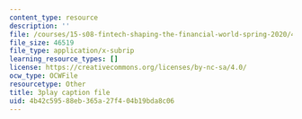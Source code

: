 ```yaml
---
content_type: resource
description: ''
file: /courses/15-s08-fintech-shaping-the-financial-world-spring-2020/4b42c59588eb365a27f404b19bda8c06_iahUTx27HUg.srt
file_size: 46519
file_type: application/x-subrip
learning_resource_types: []
license: https://creativecommons.org/licenses/by-nc-sa/4.0/
ocw_type: OCWFile
resourcetype: Other
title: 3play caption file
uid: 4b42c595-88eb-365a-27f4-04b19bda8c06
---
```

